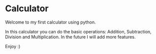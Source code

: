 # Calculator

Welcome to my first calculator using python.  


In this calculator you can do the basic operations: Addition, Subtraction, Division and Multiplication. In the future I will add more features.

Enjoy :)
